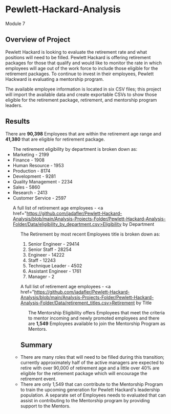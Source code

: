 # Pewlett-Hackard-Analysis
Module 7

## Overview of Project

Pewlett Hackard is looking to evaluate the retirement rate and what positions will need to be filled. Pewlett Hackard is offering retirement packages for those that qualify and would like to monitor the rate in which employees will age out of the work force to include those eligible for the retirement packages. To continue to invest in their employees, Pewlett Hackward is evaluating a mentorship program. 

The available employee information is located in six CSV files; this project will import the available data and create exportable CSVs to show those eligible for the retirement package, retirement, and mentorship program leaders.

## Results

There are <b>90,398</b> Employees that are within the retirement age range and <b>41,380</b> that are eligible for retirement package.

<ul> The retirement eligibility by department is broken down as:
<li> Marketing - 2199 </li>
<li> Finance - 1908 </li>
<li> Human Resource - 1953 </li>
<li> Production -  8174 </li>
<li> Development - 9281 </li>
<li> Quality Management - 2234 </li>
<li> Sales - 5860 </li>
<li> Research - 2413 </li>
<li> Customer Service - 2597 </li>

A full list of retirement age employees - <a href="https://github.com/jadafler/Pewlett-Hackard-Analysis/blob/main/Analysis-Projects-Folder/Pewlett-Hackard-Analysis-Folder/Data/eligibility_by_department.csv>Eligibility by Department</a>

<ul> The Retirement by most recent Employees title is broken down as:
<ol start="1">
<li> Senior Engineer - 29414 </li>
<li> Senior Staff - 28254 </li>
<li> Engineer - 14222 </li>
<li> Staff - 12243 </li>
<li> Technique Leader - 4502 </li>
<li> Assistant Engineer - 1761 </li>
<li> Manager - 2 </li>
</ol>

A full list of retirement age employees - <a href="https://github.com/jadafler/Pewlett-Hackard-Analysis/blob/main/Analysis-Projects-Folder/Pewlett-Hackard-Analysis-Folder/Data/retirement_titles.csv>Retirement by Title</a>

<ul> The Mentorship Eligibility offers Employees that meet the criteria to mentor incoming and newly promoted employees and there are <b>1,549</b> Employees available to join the Mentorship Program as Mentors. </ul>

## Summary

<li> There are many roles that will need to be filled during this transition; currently approximately half of the active managers are expected to retire with over 90,000 of retirement age and a little over 40% are eligible for the retirement package which will encourage the retirement event. </li>

<li> There are only 1,549 that can contribute to the Mentorship Program to train the upcoming generation for Pewlett Hackard's leadership population. A separate set of Employees needs to evaluated that can assist in contributing to the Mentorship program by providing support to the Mentors. </li>

